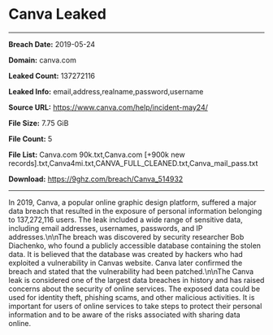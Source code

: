 # Canva Leaked

------------
**Breach Date:** 2019-05-24

**Domain:** canva.com

**Leaked Count:** 137272116

**Leaked Info:** email,address,realname,password,username

**Source URL:** https://www.canva.com/help/incident-may24/

**File Size:** 7.75 GiB

**File Count:** 5

**File List:** Canva.com 90k.txt,Canva.com [+900k new records].txt,Canva4mi.txt,CANVA_FULL_CLEANED.txt,Canva_mail_pass.txt

**Download:** https://9ghz.com/breach/Canva_514932

------------
In 2019, Canva, a popular online graphic design platform, suffered a major data breach that resulted in the exposure of personal information belonging to 137,272,116 users. The leak included a wide range of sensitive data, including email addresses, usernames, passwords, and IP addresses.\n\nThe breach was discovered by security researcher Bob Diachenko, who found a publicly accessible database containing the stolen data. It is believed that the database was created by hackers who had exploited a vulnerability in Canvas website. Canva later confirmed the breach and stated that the vulnerability had been patched.\n\nThe Canva leak is considered one of the largest data breaches in history and has raised concerns about the security of online services. The exposed data could be used for identity theft, phishing scams, and other malicious activities. It is important for users of online services to take steps to protect their personal information and to be aware of the risks associated with sharing data online.

